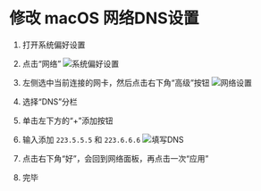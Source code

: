 # 修改 macOS 网络DNS设置

1. 打开系统偏好设置

2. 点击“网络”
![系统偏好设置][system-preferences]

3. 左侧选中当前连接的网卡，然后点击右下角“高级”按钮
![网络设置][network]

4. 选择“DNS”分栏

5. 单击左下方的“+”添加按钮

6. 输入添加 `223.5.5.5` 和 `223.6.6.6`
![填写DNS][fill-dns]

7. 点击右下角“好”，会回到网络面板，再点击一次“应用”

8. 完毕

[system-preferences]: https://cdn.jsdelivr.net/gh/LibCyber/docs-cdn@v1.1.1/assets/faq/change-dns-macos/system-preferences.jpg "系统偏好设置"
[network]: https://cdn.jsdelivr.net/gh/LibCyber/docs-cdn@v1.1.1/assets/faq/change-dns-macos/network.jpg "网络设置"
[fill-dns]: https://cdn.jsdelivr.net/gh/LibCyber/docs-cdn@v1.1.1/assets/faq/change-dns-macos/fill-dns.jpg "填写DNS"